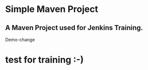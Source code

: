 # Simple Maven Project

## A Maven Project used for Jenkins Training.

Demo-change
# test for training :-)
